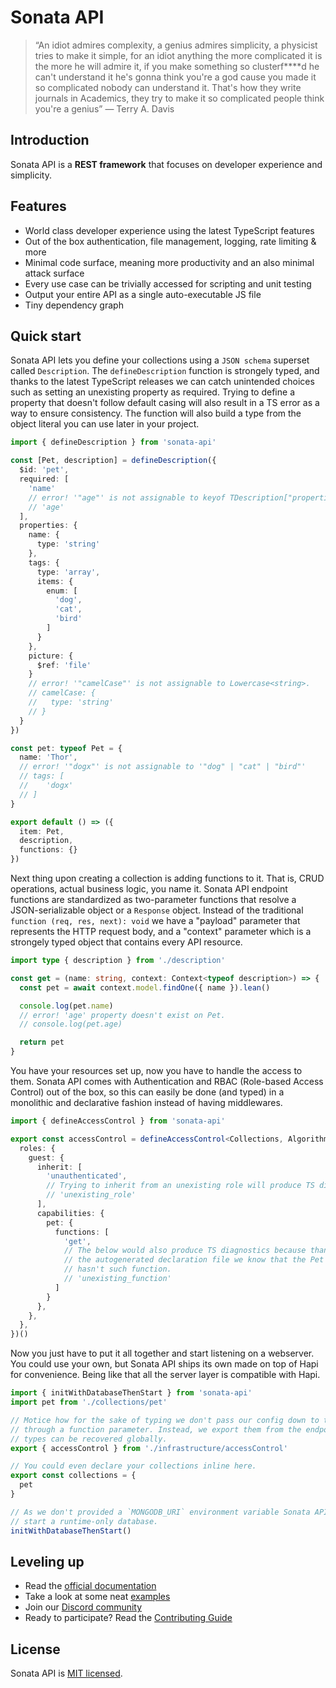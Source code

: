 # Sonata API
> “An idiot admires complexity, a genius admires simplicity, a physicist tries to make it simple, for an idiot anything the more complicated it is the more he will admire it, if you make something so clusterf****d he can't understand it he's gonna think you're a god cause you made it so complicated nobody can understand it. That's how they write journals in Academics, they try to make it so complicated people think you're a genius” — Terry A. Davis

## Introduction

Sonata API is a **REST framework** that focuses on developer experience and simplicity.

<!-- The following is an excerpt from O'Reilly's book [RESTful Web Services](https://www.oreilly.com/library/view/restful-web-services/9780596529260/ch04.html): -->

<!-- >A resource is anything that's important enough to be referenced as a thing in itself. If your users might "want to create a hyperlink to it, make or refute assertions about it, retrieve or cache a representation of it, include all or part of it by reference into another representation, anotate it, or perform other operations on it", then you should make it a resource. […] A resource may be a physical object like an apple, or an abstract concept like courage […] -->

<!-- In sonata-api the "physical objects" are referred as "collections" and are always things that are stored on databases, whereas the "abstract concepts" are groups of endpoints that execute logic on a certain context called "algorithms". -->


## Features

- World class developer experience using the latest TypeScript features
- Out of the box authentication, file management, logging, rate limiting & more
- Minimal code surface, meaning more productivity and an also minimal attack surface
- Every use case can be trivially accessed for scripting and unit testing
- Output your entire API as a single auto-executable JS file
- Tiny dependency graph


## Quick start

Sonata API lets you define your collections using a `JSON schema` superset called `Description`. The `defineDescription` function is strongely typed, and thanks to the latest TypeScript releases we can catch unintended choices such as setting an unexisting property as required. Trying to define a property that doesn't follow default casing will also result in a TS error as a way to ensure consistency. The function will also build a type from the object literal you can use later in your project.

```typescript
import { defineDescription } from 'sonata-api'

const [Pet, description] = defineDescription({
  $id: 'pet',
  required: [
    'name'
    // error! '"age"' is not assignable to keyof TDescription["properties"]
    // 'age'
  ],
  properties: {
    name: {
      type: 'string'
    },
    tags: {
      type: 'array',
      items: {
        enum: [
          'dog',
          'cat',
          'bird'
        ]
      }
    },
    picture: {
      $ref: 'file'
    }
    // error! '"camelCase"' is not assignable to Lowercase<string>.
    // camelCase: {
    //   type: 'string'
    // }
  }
})

const pet: typeof Pet = {
  name: 'Thor',
  // error! '"dogx"' is not assignable to '"dog" | "cat" | "bird"'
  // tags: [
  //    'dogx'
  // ]
}

export default () => ({
  item: Pet,
  description,
  functions: {}
})
```

Next thing upon creating a collection is adding functions to it. That is, CRUD operations, actual business logic, you name it. Sonata API endpoint functions are standardized as two-parameter functions that resolve a JSON-serializable object or a `Response` object. Instead of the traditional `function (req, res, next): void` we have a "payload" parameter that represents the HTTP request body, and a "context" parameter which is a strongely typed object that contains every API resource.

```typescript
import type { description } from './description'

const get = (name: string, context: Context<typeof description>) => {
  const pet = await context.model.findOne({ name }).lean()

  console.log(pet.name)
  // error! 'age' property doesn't exist on Pet.
  // console.log(pet.age)

  return pet
}
```

You have your resources set up, now you have to handle the access to them. Sonata API comes with Authentication and RBAC (Role-based Access Control) out of the box, so this can easily be done (and typed) in a monolithic and declarative fashion instead of having middlewares.

```typescript
import { defineAccessControl } from 'sonata-api'

export const accessControl = defineAccessControl<Collections, Algorithms>()({
  roles: {
    guest: {
      inherit: [
        'unauthenticated',
        // Trying to inherit from an unexisting role will produce TS diagnostics.
        // 'unexisting_role'
      ],
      capabilities: {
        pet: {
          functions: [
            'get',
            // The below would also produce TS diagnostics because thanks to
            // the autogenerated declaration file we know that the Pet collection
            // hasn't such function.
            // 'unexisting_function'
          ]
        }
      },
    },
  },
})()
```

Now you just have to put it all together and start listening on a webserver. You could use your own, but Sonata API ships its own made on top of Hapi for convenience. Being like that all the server layer is compatible with Hapi.

```typescript
import { initWithDatabaseThenStart } from 'sonata-api'
import pet from './collections/pet'

// Motice how for the sake of typing we don't pass our config down to the API
// through a function parameter. Instead, we export them from the endpoint so the
// types can be recovered globally.
export { accessControl } from './infrastructure/accessControl'

// You could even declare your collections inline here.
export const collections = {
  pet
}

// As we don't provided a `MONGODB_URI` environment variable Sonata API will
// start a runtime-only database.
initWithDatabaseThenStart()
```

## Leveling up

- Read the [official documentation](https://sonata-api.github.io/docs/guide/getting-started)
- Take a look at some neat [examples](https://github.com/ringeringeraja/sonata-api/tree/master/examples)
- Join our [Discord community]()
- Ready to participate? Read the [Contributing Guide](https://github.com/ringeringeraja/sonata-api/tree/master/CONTRIBUTING.md)

## License

Sonata API is [MIT licensed](https://github.com/ringeringeraja/sonata-api/tree/master/LICENSE).
